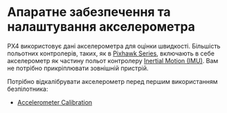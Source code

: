 # Апаратне забезпечення та налаштування акселерометра

PX4 використовує дані акселерометра для оцінки швидкості.
Більшість польотних контролерів, таких, як в [Pixhawk Series](/flight_controller/pixhawk_series.md), включають в себе акселерометр як частину польот контролеру [Inertial Motion (IMU)](https://en.wikipedia.org/wiki/Inertial_measurement_unit).
Вам не потрібно прикріплювати зовнішній пристрій.

Потрібно відкалібрувати акселерометр перед першим використанням безпілотника:

- [Accelerometer Calibration](../config/accelerometer.md)
